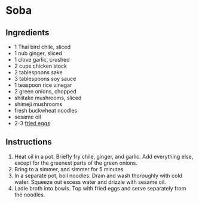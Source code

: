# Soba

## Ingredients

- 1 Thai bird chile, sliced
- 1 nub ginger, sliced
- 1 clove garlic, crushed
- 2 cups chicken stock
- 2 tablespoons sake
- 3 tablespoons soy sauce
- 1 teaspoon rice vinegar
- 2 green onions, chopped
- shiitake mushrooms, sliced
- shimeji mushrooms
- fresh buckwheat noodles
- sesame oil
- 2-3 [fried eggs](fried-eggs.md)

## Instructions

1. Heat oil in a pot. Briefly fry chile, ginger, and garlic. Add everything else, except for the greenest parts of the green onions.
2. Bring to a simmer, and simmer for 5 minutes.
3. In a separate pot, boil noodles. Drain and wash thoroughly with cold water. Squeeze out excess water and drizzle with sesame oil.
4. Ladle broth into bowls. Top with fried eggs and serve separately from the noodles.
